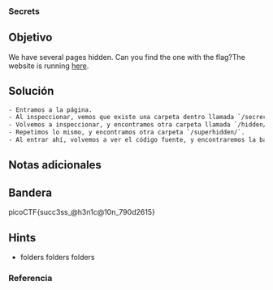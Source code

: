 ### Secrets
## Objetivo

We have several pages hidden. Can you find the one with the flag?The website is running [here](http://saturn.picoctf.net:64727/).
## Solución
```bash
- Entramos a la página.
- Al inspeccionar, vemos que existe una carpeta dentro llamada `/secrect/`, por lo que accedemos a ella.
- Volvemos a inspeccionar, y encontramos otra carpeta llamada `/hidden/`.
- Repetimos lo mismo, y encontramos otra carpeta `/superhidden/`.
- Al entrar ahí, volvemos a ver el código fuente, y encontraremos la bandera.
```
## Notas adicionales

## Bandera

picoCTF{succ3ss_@h3n1c@10n_790d2615}
## Hints

- folders folders folders
### Referencia